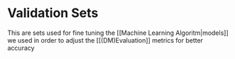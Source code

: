 # Validation Sets
This are sets used for fine tuning the [[Machine Learning Algoritm|models]] we used in order to adjust the  [[(DM)Evaluation]] metrics for better accuracy


